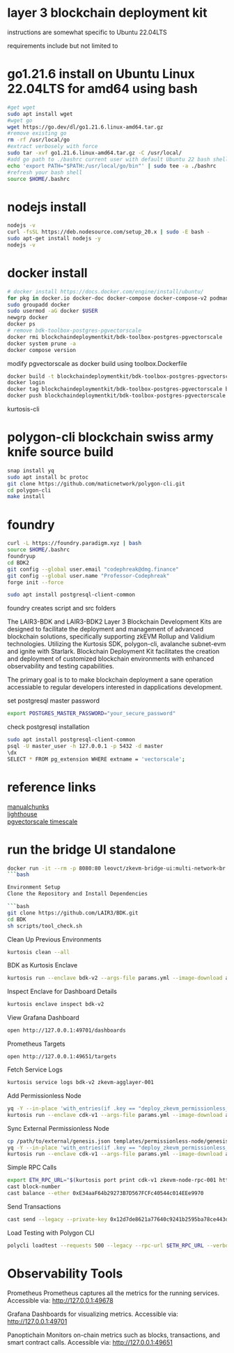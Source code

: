 # layer 3 blockchain deployment kit<br />
instructions are somewhat specific to Ubuntu 22.04LTS<br />

requirements include but not limited to<br />


#  go1.21.6 install on Ubuntu Linux 22.04LTS for amd64 using bash<br />
```bash
#get wget
sudo apt install wget
#wget go
wget https://go.dev/dl/go1.21.6.linux-amd64.tar.gz
#remove existing go
rm -rf /usr/local/go
#extract verbosely with force
sudo tar -xvf go1.21.6.linux-amd64.tar.gz -C /usr/local/
#add go path to ./bashrc current user with default Ubuntu 22 bash shell
echo 'export PATH="$PATH:/usr/local/go/bin"' | sudo tee -a ./bashrc
#refresh your bash shell
source $HOME/.bashrc
```

# nodejs install<br />
```bash
nodejs -v
curl -fsSL https://deb.nodesource.com/setup_20.x | sudo -E bash -
sudo apt-get install nodejs -y
nodejs -v
```

# docker install<br />
```bash
# docker install https://docs.docker.com/engine/install/ubuntu/
for pkg in docker.io docker-doc docker-compose docker-compose-v2 podman-docker containerd runc; do sudo apt-get remove $pkg; done
sudo groupadd docker
sudo usermod -aG docker $USER
newgrp docker
docker ps
# remove bdk-toolbox-postgres-pgvectorscale
docker rmi blockchaindeploymentkit/bdk-toolbox-postgres-pgvectorscale
docker system prune -a
docker compose version
```
modify pgvectorscale as docker build using toolbox.Dockerfile
```bash
docker build -t blockchaindeploymentkit/bdk-toolbox-postgres-pgvectorscale -f docker/toolbox.Dockerfile .
docker login
docker tag blockchaindeploymentkit/bdk-toolbox-postgres-pgvectorscale blockchaindeploymentkit/bdk-toolbox-postgres-pgvectorscale
docker push blockchaindeploymentkit/bdk-toolbox-postgres-pgvectorscale
```


kurtosis-cli<br />

# polygon-cli blockchain swiss army knife source build
```bash
snap install yq
sudo apt install bc protoc
git clone https://github.com/maticnetwork/polygon-cli.git
cd polygon-cli
make install
```
# foundry<br />
```bash
curl -L https://foundry.paradigm.xyz | bash
source $HOME/.bashrc
foundryup
cd BDK2
git config --global user.email "codephreak@dmg.finance"
git config --global user.name "Professor-Codephreak"
forge init --force
```

```bash
sudo apt install postgresql-client-common
```

foundry creates script and src folders

The LAIR3-BDK and LAIR3-BDK2 Layer 3 Blockchain Development Kits are designed to facilitate the deployment and management of advanced blockchain solutions, specifically supporting zkEVM Rollup and Validium technologies. Utilizing the Kurtosis SDK, polygon-cli, avalanche subnet-evm and ignite with Starlark. Blockchain Deployment Kit facilitates the creation and deployment of customized blockchain environments with enhanced observability and testing capabilities.

The primary goal is to to make blockchain deployment a sane operation accessiable to regular developers interested in dapplications development.

set postgresql master password
```bash
export POSTGRES_MASTER_PASSWORD="your_secure_password"
```

check postgresql installation
```bash
sudo apt install postgresql-client-common
psql -U master_user -h 127.0.0.1 -p 5432 -d master
\dx
SELECT * FROM pg_extension WHERE extname = 'vectorscale';
```
# reference links<br />
<a href="https://rollupjs.org/configuration-options/#output-manualchunks">manualchunks</a><br />
<a href="https://lighthouse-book.sigmaprime.io/">lighthouse</a><br />
<a href="https://docs.timescale.com/self-hosted/latest/install/installation-docker/">pgvectorscale timescale</a><br />

# run the bridge UI standalone<br />
```bash
docker run -it --rm -p 8080:80 leovct/zkevm-bridge-ui:multi-network<br />
```bash

Environment Setup
Clone the Repository and Install Dependencies

```bash
git clone https://github.com/LAIR3/BDK.git
cd BDK
sh scripts/tool_check.sh
```

Clean Up Previous Environments

```bash
kurtosis clean --all
```

BDK as Kurtosis Enclave

```bash
kurtosis run --enclave bdk-v2 --args-file params.yml --image-download always .
```

Inspect Enclave for Dashboard Details

```bash
kurtosis enclave inspect bdk-v2
```

View Grafana Dashboard

```bash
open http://127.0.0.1:49701/dashboards
```

Prometheus Targets

```
open http://127.0.0.1:49651/targets
```

Fetch Service Logs

```bash
kurtosis service logs bdk-v2 zkevm-agglayer-001
```

Add Permissionless Node

```bash
yq -Y --in-place 'with_entries(if .key == "deploy_zkevm_permissionless_node" then .value = true elif .value | type == "boolean" then .value = false else . end)' params.yml
kurtosis run --enclave cdk-v1 --args-file params.yml --image-download always .
```

Sync External Permissionless Node

```bash
cp /path/to/external/genesis.json templates/permissionless-node/genesis.json
yq -Y --in-place 'with_entries(if .key == "deploy_zkevm_permissionless_node" then .value = true elif .value | type == "boolean" then .value = false else . end)' params.yml
kurtosis run --enclave cdk-v1 --args-file params.yml --image-download always .
```

Simple RPC Calls

```bash
export ETH_RPC_URL="$(kurtosis port print cdk-v1 zkevm-node-rpc-001 http-rpc)"
cast block-number
cast balance --ether 0xE34aaF64b29273B7D567FCFc40544c014EEe9970
```

Send Transactions

```bash
cast send --legacy --private-key 0x12d7de8621a77640c9241b2595ba78ce443d05e94090365ab3bb5e19df82c625 --value 0.01ether 0x0000000000000000000000000000000000000000
```

Load Testing with Polygon CLI
```bash
polycli loadtest --requests 500 --legacy --rpc-url $ETH_RPC_URL --verbosity 700 --rate-limit 5 --mode t --private-key 0x12d7de8621a77640c9241b2595ba78ce443d05e94090365ab3bb5e19df82c625
```

# Observability Tools

Prometheus
Prometheus captures all the metrics for the running services.
Accessible via: http://127.0.0.1:49678

Grafana
Dashboards for visualizing metrics.
Accessible via: http://127.0.0.1:49701

Panoptichain
Monitors on-chain metrics such as blocks, transactions, and smart contract calls.
Accessible via: http://127.0.0.1:49651



